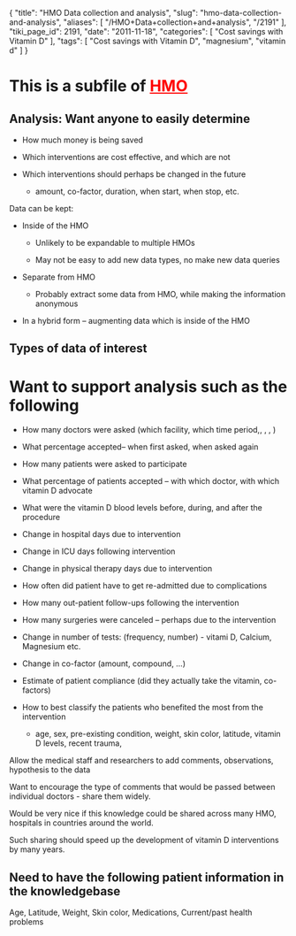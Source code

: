 {
    "title": "HMO Data collection and analysis",
    "slug": "hmo-data-collection-and-analysis",
    "aliases": [
        "/HMO+Data+collection+and+analysis",
        "/2191"
    ],
    "tiki_page_id": 2191,
    "date": "2011-11-18",
    "categories": [
        "Cost savings with Vitamin D"
    ],
    "tags": [
        "Cost savings with Vitamin D",
        "magnesium",
        "vitamin d"
    ]
}


# This is a subfile of <a href="/posts/hmo" style="color: red; text-decoration: underline;" title="This link has an unknown page_id: 629">HMO</a>

## Analysis: Want anyone to easily determine

* How much money is being saved

* Which interventions are cost effective, and which are not

* Which interventions should perhaps be changed in the future

   * amount, co-factor, duration, when start, when stop, etc.

Data can be kept:

* Inside of the HMO

   * Unlikely to be expandable to multiple HMOs

   * May not be easy to add new data types, no make new data queries

* Separate from HMO

   * Probably extract some data from HMO, while making the information anonymous

* In a hybrid form – augmenting data which is inside of the HMO

## Types of data of interest

# Want to support analysis such as the following

* How many doctors were asked (which facility, which time period,, , , )

* What percentage accepted– when first asked, when asked again

* How many patients were asked to participate

* What percentage of patients accepted – with which doctor, with which vitamin D advocate

* What were the vitamin D blood levels before, during, and after the procedure

* Change in hospital days due to intervention

* Change in ICU days following intervention

* Change in physical therapy days due to intervention

* How often did patient have to get re-admitted due to complications

* How many out-patient follow-ups following the intervention

* How many surgeries were canceled – perhaps due to the intervention

* Change in number of tests: (frequency, number) - vitami D, Calcium, Magnesium etc.

* Change in co-factor (amount, compound, …)

* Estimate of patient compliance (did they actually take the vitamin, co-factors)

* How to best classify the patients who benefited the most from the intervention

   * age, sex, pre-existing condition, weight, skin color, latitude, vitamin D levels, recent trauma, 

Allow the medical staff and researchers to add comments, observations, hypothesis to the data

Want to encourage the type of comments that would be passed between individual doctors - share them widely.

Would be very nice if this knowledge could be shared across many HMO, hospitals in countries around the world. 

Such sharing should speed up the development of vitamin D interventions by many years.

## Need to have the following patient information in the knowledgebase

Age, Latitude, Weight, Skin color, Medications, Current/past health problems
